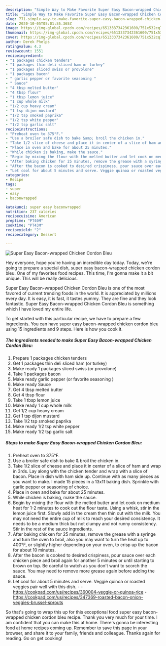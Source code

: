 ```yaml
---
description: "Simple Way to Make Favorite Super Easy Bacon-wrapped Chicken Cordon Bleu"
title: "Simple Way to Make Favorite Super Easy Bacon-wrapped Chicken Cordon Bleu"
slug: 771-simple-way-to-make-favorite-super-easy-bacon-wrapped-chicken-cordon-bleu
date: 2020-10-05T05:01:55.365Z
image: https://img-global.cpcdn.com/recipes/6513337342361600/751x532cq70/super-easy-bacon-wrapped-chicken-cordon-bleu-recipe-main-photo.jpg
thumbnail: https://img-global.cpcdn.com/recipes/6513337342361600/751x532cq70/super-easy-bacon-wrapped-chicken-cordon-bleu-recipe-main-photo.jpg
cover: https://img-global.cpcdn.com/recipes/6513337342361600/751x532cq70/super-easy-bacon-wrapped-chicken-cordon-bleu-recipe-main-photo.jpg
author: Derek Phelps
ratingvalue: 4.3
reviewcount: 1551
recipeingredient:
- "1 packages chicken tenders"
- "1 packages thin deli sliced ham or turkey"
- "1 packages sliced swiss or provolone"
- "1 packages bacon"
- " garlic pepper or favorite seasoning "
- " Sauce"
- "4 tbsp melted butter"
- "4 tbsp flour"
- "1 tbsp lemon juice"
- "1 cup whole milk"
- "1/2 cup heavy cream"
- "1 tsp dijon mustard"
- "1/2 tsp smoked paprika"
- "1/2 tsp white pepper"
- "1/2 tsp garlic salt"
recipeinstructions:
- "Preheat oven to 375°F."
- "Use a broiler safe dish to bake &amp; broil the chicken in."
- "Take 1/2 slice of cheese and place it in center of a slice of ham and wrap in 3rds. Lay along with the chicken tender and wrap with a slice of bacon. Place in dish with ham side up. Continue with as many pieces as you want to make. I made 15 pieces in a 13x11 baking dish.  Sprinkle with garlic pepper or seasoning of choice."
- "Place in oven and bake for about 25 minutes."
- "While chicken is baking, make the sauce."
- "Begin by mixing the flour with the melted butter and let cook on medium heat for 1-2 minutes to cook out the flour taste. Using a whisk, stir in the lemon juice first. Slowly add in the cream then thin out with the milk. You may not need the entire cup of milk to reach your desired consistency. It needs to be a medium thick but not clumpy and not runny consistency. Stir in the rest of the sauce ingredients."
- "After baking chicken for 25 minutes, remove the grease with a syringe and turn the oven to broil, also you may want to turn the heat up to 400°F, or slightly higher depending on your oven, to crisp up the bacon for about 10 minutes."
- "After the bacon is cooked to desired crispiness, pour sauce over each chicken piece and broil again for another 5 minutes or until starting to brown on top.  Be careful to watch as you don&#39;t want to scorch the sauce.  You may need to remove more grease again before adding the sauce."
- "Let cool for about 5 minutes and serve. Veggie quinoa or roasted veggies pair well with this dish.  https://cookpad.com/us/recipes/360004-veggie-or-quinoa-rice https://cookpad.com/us/recipes/347369-roasted-bacon-onion-veggies-brussel-sprouts"
categories:
- Recipe
tags:
- super
- easy
- baconwrapped

katakunci: super easy baconwrapped 
nutrition: 237 calories
recipecuisine: American
preptime: "PT40M"
cooktime: "PT43M"
recipeyield: "2"
recipecategory: Dessert

---
```



![Super Easy Bacon-wrapped Chicken Cordon Bleu](https://img-global.cpcdn.com/recipes/6513337342361600/751x532cq70/super-easy-bacon-wrapped-chicken-cordon-bleu-recipe-main-photo.jpg)

Hey everyone, hope you're having an incredible day today. Today, we're going to prepare a special dish, super easy bacon-wrapped chicken cordon bleu. One of my favorites food recipes. This time, I'm gonna make it a bit unique. This will be really delicious.



Super Easy Bacon-wrapped Chicken Cordon Bleu is one of the most favored of current trending foods in the world. It is appreciated by millions every day. It is easy, it is fast, it tastes yummy. They are fine and they look fantastic. Super Easy Bacon-wrapped Chicken Cordon Bleu is something which I have loved my entire life.


To get started with this particular recipe, we have to prepare a few ingredients. You can have super easy bacon-wrapped chicken cordon bleu using 15 ingredients and 9 steps. Here is how you cook it.

<!--inarticleads1-->

##### The ingredients needed to make Super Easy Bacon-wrapped Chicken Cordon Bleu:

1. Prepare 1 packages chicken tenders
1. Get 1 packages thin deli sliced ham (or turkey)
1. Make ready 1 packages sliced swiss (or provolone)
1. Take 1 packages bacon
1. Make ready  garlic pepper (or favorite seasoning )
1. Make ready  Sauce
1. Get 4 tbsp melted butter
1. Get 4 tbsp flour
1. Take 1 tbsp lemon juice
1. Make ready 1 cup whole milk
1. Get 1/2 cup heavy cream
1. Get 1 tsp dijon mustard
1. Take 1/2 tsp smoked paprika
1. Make ready 1/2 tsp white pepper
1. Make ready 1/2 tsp garlic salt




<!--inarticleads2-->

##### Steps to make Super Easy Bacon-wrapped Chicken Cordon Bleu:

1. Preheat oven to 375°F.
1. Use a broiler safe dish to bake &amp; broil the chicken in.
1. Take 1/2 slice of cheese and place it in center of a slice of ham and wrap in 3rds. Lay along with the chicken tender and wrap with a slice of bacon. Place in dish with ham side up. Continue with as many pieces as you want to make. I made 15 pieces in a 13x11 baking dish.  Sprinkle with garlic pepper or seasoning of choice.
1. Place in oven and bake for about 25 minutes.
1. While chicken is baking, make the sauce.
1. Begin by mixing the flour with the melted butter and let cook on medium heat for 1-2 minutes to cook out the flour taste. Using a whisk, stir in the lemon juice first. Slowly add in the cream then thin out with the milk. You may not need the entire cup of milk to reach your desired consistency. It needs to be a medium thick but not clumpy and not runny consistency. Stir in the rest of the sauce ingredients.
1. After baking chicken for 25 minutes, remove the grease with a syringe and turn the oven to broil, also you may want to turn the heat up to 400°F, or slightly higher depending on your oven, to crisp up the bacon for about 10 minutes.
1. After the bacon is cooked to desired crispiness, pour sauce over each chicken piece and broil again for another 5 minutes or until starting to brown on top.  Be careful to watch as you don&#39;t want to scorch the sauce.  You may need to remove more grease again before adding the sauce.
1. Let cool for about 5 minutes and serve. Veggie quinoa or roasted veggies pair well with this dish. -  - https://cookpad.com/us/recipes/360004-veggie-or-quinoa-rice - https://cookpad.com/us/recipes/347369-roasted-bacon-onion-veggies-brussel-sprouts




So that's going to wrap this up for this exceptional food super easy bacon-wrapped chicken cordon bleu recipe. Thank you very much for your time. I am confident that you can make this at home. There's gonna be interesting food at home recipes coming up. Remember to save this page in your browser, and share it to your family, friends and colleague. Thanks again for reading. Go on get cooking!
